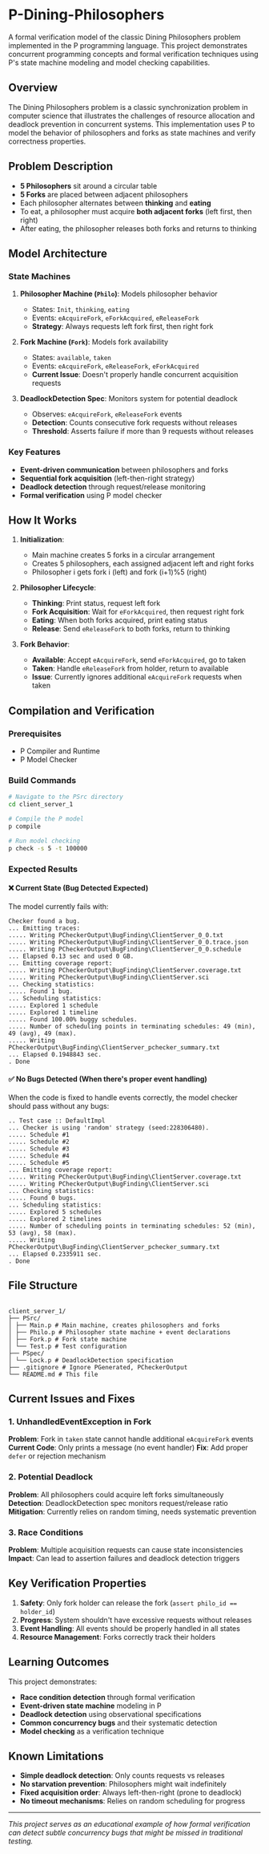 # P-Dining-Philosophers

A formal verification model of the classic Dining Philosophers problem implemented in the P programming language. This project demonstrates concurrent programming concepts and formal verification techniques using P's state machine modeling and model checking capabilities.

## Overview

The Dining Philosophers problem is a classic synchronization problem in computer science that illustrates the challenges of resource allocation and deadlock prevention in concurrent systems. This implementation uses P to model the behavior of philosophers and forks as state machines and verify correctness properties.

## Problem Description

- **5 Philosophers** sit around a circular table
- **5 Forks** are placed between adjacent philosophers
- Each philosopher alternates between **thinking** and **eating**
- To eat, a philosopher must acquire **both adjacent forks** (left first, then right)
- After eating, the philosopher releases both forks and returns to thinking

## Model Architecture

### State Machines

1. **Philosopher Machine (`Philo`)**: Models philosopher behavior

   - States: `Init`, `thinking`, `eating`
   - Events: `eAcquireFork`, `eForkAcquired`, `eReleaseFork`
   - **Strategy**: Always requests left fork first, then right fork

2. **Fork Machine (`Fork`)**: Models fork availability

   - States: `available`, `taken`
   - Events: `eAcquireFork`, `eReleaseFork`, `eForkAcquired`
   - **Current Issue**: Doesn't properly handle concurrent acquisition requests

3. **DeadlockDetection Spec**: Monitors system for potential deadlock
   - Observes: `eAcquireFork`, `eReleaseFork` events
   - **Detection**: Counts consecutive fork requests without releases
   - **Threshold**: Asserts failure if more than 9 requests without releases

### Key Features

- **Event-driven communication** between philosophers and forks
- **Sequential fork acquisition** (left-then-right strategy)
- **Deadlock detection** through request/release monitoring
- **Formal verification** using P model checker

## How It Works

1. **Initialization**:

   - Main machine creates 5 forks in a circular arrangement
   - Creates 5 philosophers, each assigned adjacent left and right forks
   - Philosopher i gets fork i (left) and fork (i+1)%5 (right)

2. **Philosopher Lifecycle**:

   - **Thinking**: Print status, request left fork
   - **Fork Acquisition**: Wait for `eForkAcquired`, then request right fork
   - **Eating**: When both forks acquired, print eating status
   - **Release**: Send `eReleaseFork` to both forks, return to thinking

3. **Fork Behavior**:
   - **Available**: Accept `eAcquireFork`, send `eForkAcquired`, go to taken
   - **Taken**: Handle `eReleaseFork` from holder, return to available
   - **Issue**: Currently ignores additional `eAcquireFork` requests when taken

## Compilation and Verification

### Prerequisites

- P Compiler and Runtime
- P Model Checker

### Build Commands

```bash
# Navigate to the PSrc directory
cd client_server_1

# Compile the P model
p compile

# Run model checking
p check -s 5 -t 100000
```

### Expected Results

#### ❌ Current State (Bug Detected Expected)

The model currently fails with:

```shell
Checker found a bug.
... Emitting traces:
..... Writing PCheckerOutput\BugFinding\ClientServer_0_0.txt
..... Writing PCheckerOutput\BugFinding\ClientServer_0_0.trace.json
..... Writing PCheckerOutput\BugFinding\ClientServer_0_0.schedule
... Elapsed 0.13 sec and used 0 GB.
... Emitting coverage report:
..... Writing PCheckerOutput\BugFinding\ClientServer.coverage.txt
..... Writing PCheckerOutput\BugFinding\ClientServer.sci
... Checking statistics:
..... Found 1 bug.
... Scheduling statistics:
..... Explored 1 schedule
..... Explored 1 timeline
..... Found 100.00% buggy schedules.
..... Number of scheduling points in terminating schedules: 49 (min), 49 (avg), 49 (max).
..... Writing PCheckerOutput\BugFinding\ClientServer_pchecker_summary.txt
... Elapsed 0.1948843 sec.
. Done
```

#### ✅ No Bugs Detected (When there's proper event handling)

When the code is fixed to handle events correctly, the model checker should pass without any bugs:

```shell
.. Test case :: DefaultImpl
... Checker is using 'random' strategy (seed:228306480).
..... Schedule #1
..... Schedule #2
..... Schedule #3
..... Schedule #4
..... Schedule #5
... Emitting coverage report:
..... Writing PCheckerOutput\BugFinding\ClientServer.coverage.txt
..... Writing PCheckerOutput\BugFinding\ClientServer.sci
... Checking statistics:
..... Found 0 bugs.
... Scheduling statistics:
..... Explored 5 schedules
..... Explored 2 timelines
..... Number of scheduling points in terminating schedules: 52 (min), 53 (avg), 58 (max).
..... Writing PCheckerOutput\BugFinding\ClientServer_pchecker_summary.txt
... Elapsed 0.2335911 sec.
. Done
```

## File Structure

```

client_server_1/
├── PSrc/
│ ├── Main.p # Main machine, creates philosophers and forks
│ ├── Philo.p # Philosopher state machine + event declarations
│ ├── Fork.p # Fork state machine
│ └── Test.p # Test configuration
├── PSpec/
│ └── Lock.p # DeadlockDetection specification
├── .gitignore # Ignore PGenerated, PCheckerOutput
└── README.md # This file

```

## Current Issues and Fixes

### 1. UnhandledEventException in Fork

**Problem**: Fork in `taken` state cannot handle additional `eAcquireFork` events
**Current Code**: Only prints a message (no event handler)
**Fix**: Add proper `defer` or rejection mechanism

### 2. Potential Deadlock

**Problem**: All philosophers could acquire left forks simultaneously
**Detection**: DeadlockDetection spec monitors request/release ratio
**Mitigation**: Currently relies on random timing, needs systematic prevention

### 3. Race Conditions

**Problem**: Multiple acquisition requests can cause state inconsistencies
**Impact**: Can lead to assertion failures and deadlock detection triggers

## Key Verification Properties

1. **Safety**: Only fork holder can release the fork (`assert philo_id == holder_id`)
2. **Progress**: System shouldn't have excessive requests without releases
3. **Event Handling**: All events should be properly handled in all states
4. **Resource Management**: Forks correctly track their holders

## Learning Outcomes

This project demonstrates:

- **Race condition detection** through formal verification
- **Event-driven state machine** modeling in P
- **Deadlock detection** using observational specifications
- **Common concurrency bugs** and their systematic detection
- **Model checking** as a verification technique

## Known Limitations

- **Simple deadlock detection**: Only counts requests vs releases
- **No starvation prevention**: Philosophers might wait indefinitely
- **Fixed acquisition order**: Always left-then-right (prone to deadlock)
- **No timeout mechanisms**: Relies on random scheduling for progress

---

_This project serves as an educational example of how formal verification can detect subtle concurrency bugs that might be missed in traditional testing._

```

```

